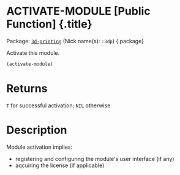 # ACTIVATE-MODULE [Public Function] {.title}

Package: [`3d-printing`](3D-PRINTING.pkg.md) (Nick name(s): `:3dp`) {.package}

Activate this module.

``` lisp
(activate-module)
```

# Returns

`T` for successful activation; `NIL` otherwise

# Description

Module activation implies:
* registering and configuring the module's user interface (if any)
* aqcuiring the license (if applicable)

